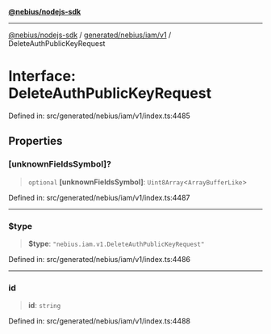 [**@nebius/nodejs-sdk**](../../../../../README.md)

***

[@nebius/nodejs-sdk](../../../../../README.md) / [generated/nebius/iam/v1](../README.md) / DeleteAuthPublicKeyRequest

# Interface: DeleteAuthPublicKeyRequest

Defined in: src/generated/nebius/iam/v1/index.ts:4485

## Properties

### \[unknownFieldsSymbol\]?

> `optional` **\[unknownFieldsSymbol\]**: `Uint8Array`\<`ArrayBufferLike`\>

Defined in: src/generated/nebius/iam/v1/index.ts:4487

***

### $type

> **$type**: `"nebius.iam.v1.DeleteAuthPublicKeyRequest"`

Defined in: src/generated/nebius/iam/v1/index.ts:4486

***

### id

> **id**: `string`

Defined in: src/generated/nebius/iam/v1/index.ts:4488
